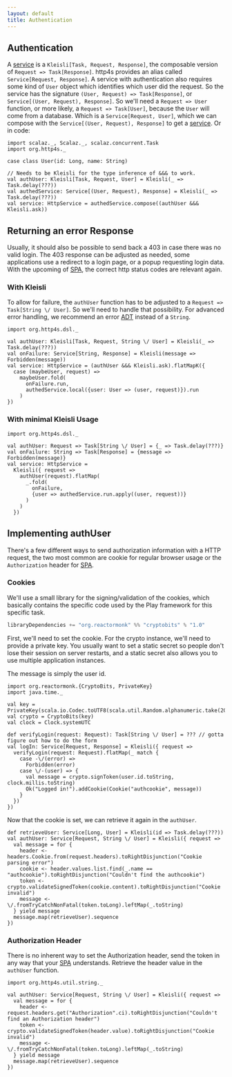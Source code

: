 ```yaml
---
layout: default
title: Authentication
---
```

## Authentication

A [service] is a `Kleisli[Task, Request, Response]`, the composable version of
`Request => Task[Response]`. http4s provides an alias called
`Service[Request, Response]`. A service with authentication also requires some
kind of `User` object which identifies which user did the request. So the
service has the signature `(User, Request) => Task[Response]`, or
`Service[(User, Request), Response]`. So we'll need a `Request => User`
function, or more likely, a `Request => Task[User]`, because the `User` will
come from a database. Which is a `Service[Request, User]`, which we can compose
with the `Service[(User, Request), Response]` to get a [service]. Or in code:

```tut:book
import scalaz._, Scalaz._, scalaz.concurrent.Task
import org.http4s._

case class User(id: Long, name: String)

// Needs to be Kleisli for the type inference of &&& to work.
val authUser: Kleisli[Task, Request, User] = Kleisli(_ => Task.delay(???))
val authedService: Service[(User, Request), Response] = Kleisli(_ => Task.delay(???))
val service: HttpService = authedService.compose((authUser &&& Kleisli.ask))
```

## Returning an error Response

Usually, it should also be possible to send back a 403 in case there was no
valid login. The 403 response can be adjusted as needed, some applications use a
redirect to a login page, or a popup requesting login data. With the upcoming of
[SPA], the correct http status codes are relevant again.

### With Kleisli

To allow for failure, the `authUser` function has to be adjusted to a `Request
=> Task[String \/ User]`. So we'll need to handle that possibility. For advanced
error handling, we recommend an error [ADT] instead of a `String`.

```tut:book
import org.http4s.dsl._

val authUser: Kleisli[Task, Request, String \/ User] = Kleisli(_ => Task.delay(???))
val onFailure: Service[String, Response] = Kleisli(message => Forbidden(message))
val service: HttpService = (authUser &&& Kleisli.ask).flatMapK({
  case (maybeUser, request) =>
    maybeUser.fold(
      onFailure.run,
      authedService.local({user: User => (user, request)}).run
    )
})
```

### With minimal Kleisli Usage

```tut:book
import org.http4s.dsl._

val authUser: Request => Task[String \/ User] = {_ => Task.delay(???)}
val onFailure: String => Task[Response] = {message => Forbidden(message)}
val service: HttpService =
  Kleisli({ request =>
    authUser(request).flatMap(
      _.fold(
        onFailure,
        {user => authedService.run.apply((user, request))}
      )
    )
  })
```

## Implementing authUser

There's a few different ways to send authorization information with a HTTP
request, the two most common are cookie for regular browser usage or the
`Authorization` header for [SPA].

### Cookies

We'll use a small library for the signing/validation of the cookies, which
basically contains the specific code used by the Play framework for this
specific task.

```scala
libraryDependencies += "org.reactormonk" %% "cryptobits" % "1.0"
```

First, we'll need to set the cookie. For the crypto instance, we'll need to
provide a private key. You usually want to set a static secret so people don't
lose their session on server restarts, and a static secret also allows you to
use multiple application instances.

The message is simply the user id.

```tut:book
import org.reactormonk.{CryptoBits, PrivateKey}
import java.time._

val key = PrivateKey(scala.io.Codec.toUTF8(scala.util.Random.alphanumeric.take(20).mkString("")))
val crypto = CryptoBits(key)
val clock = Clock.systemUTC

def verifyLogin(request: Request): Task[String \/ User] = ??? // gotta figure out how to do the form
val logIn: Service[Request, Response] = Kleisli({ request =>
  verifyLogin(request: Request).flatMap(_ match {
    case -\/(error) =>
      Forbidden(error)
    case \/-(user) => {
      val message = crypto.signToken(user.id.toString, clock.millis.toString)
      Ok("Logged in!").addCookie(Cookie("authcookie", message))
    }
  })
})
```

Now that the cookie is set, we can retrieve it again in the `authUser`.

```tut:book
def retrieveUser: Service[Long, User] = Kleisli(id => Task.delay(???))
val authUser: Service[Request, String \/ User] = Kleisli({ request =>
  val message = for {
    header <- headers.Cookie.from(request.headers).toRightDisjunction("Cookie parsing error")
    cookie <- header.values.list.find(_.name == "authcookie").toRightDisjunction("Couldn't find the authcookie")
    token <- crypto.validateSignedToken(cookie.content).toRightDisjunction("Cookie invalid")
    message <- \/.fromTryCatchNonFatal(token.toLong).leftMap(_.toString)
  } yield message
  message.map(retrieveUser).sequence
})
```

### Authorization Header

There is no inherent way to set the Authorization header, send the token in any
way that your [SPA] understands. Retrieve the header value in the `authUser`
function.

```tut:book
import org.http4s.util.string._

val authUser: Service[Request, String \/ User] = Kleisli({ request =>
  val message = for {
    header <- request.headers.get("Authorization".ci).toRightDisjunction("Couldn't find an Authorization header")
    token <- crypto.validateSignedToken(header.value).toRightDisjunction("Cookie invalid")
    message <- \/.fromTryCatchNonFatal(token.toLong).leftMap(_.toString)
  } yield message
  message.map(retrieveUser).sequence
})
```

[service]: service.html
[SPA]: https://en.wikipedia.org/wiki/Single-page_application
[ADT]: http://typelevel.org/blog/2014/11/10/why_is_adt_pattern_matching_allowed.html
